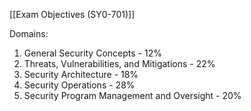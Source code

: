 [[Exam Objectives (SY0-701)]]

Domains:
1. General Security Concepts - 12%
2. Threats, Vulnerabilities, and Mitigations - 22% 
3. Security Architecture - 18%
4. Security Operations - 28%
5. Security Program Management and Oversight - 20%

